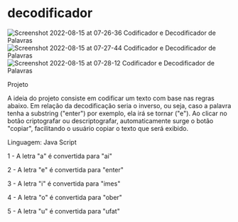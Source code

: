 # decodificador
![Screenshot 2022-08-15 at 07-26-36 Codificador e Decodificador de Palavras](https://user-images.githubusercontent.com/18075942/184620036-f348afd5-bd21-409b-bccb-f0207d6ca388.png)
![Screenshot 2022-08-15 at 07-27-44 Codificador e Decodificador de Palavras](https://user-images.githubusercontent.com/18075942/184620053-0f79c0eb-97ac-4f4c-8dd3-2cbcdfd142fc.png)
![Screenshot 2022-08-15 at 07-28-12 Codificador e Decodificador de Palavras](https://user-images.githubusercontent.com/18075942/184620065-f8743930-ad82-4f78-9ee1-3b76217046e6.png)

Projeto

A ideia do projeto consiste em codificar um texto com base nas regras abaixo. Em relação da decodificação seria o inverso, ou seja, caso a palavra tenha a substring ("enter") por exemplo, ela irá se tornar ("e").
Ao clicar no botão criptografar ou descriptografar, automaticamente surge o botão "copiar", facilitando o usuário copiar o texto que será exibido.

Linguagem: Java Script


1 - A letra "a" é convertida para "ai"

2 - A letra "e" é convertida para "enter"

3 - A letra "i" é convertida para "imes"

4 - A letra "o" é convertida para "ober"

5 - A letra "u" é convertida para "ufat"
